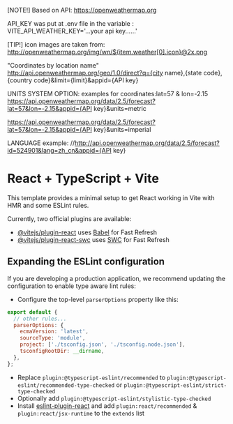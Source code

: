 [NOTE!]
Based on API:
https://openweathermap.org

API_KEY was put at .env file in the variable :
VITE_API_WEATHER_KEY='...your api key......'

[TIP!]
icon images are taken from:
http://openweathermap.org/img/wn/${item.weather[0].icon}@2x.png

"Coordinates by location name"
http://api.openweathermap.org/geo/1.0/direct?q={city name},{state code},{country code}&limit={limit}&appid={API key}

UNITS SYSTEM OPTION:
examples for coordinates:lat=57 & lon=-2.15
https://api.openweathermap.org/data/2.5/forecast?lat=57&lon=-2.15&appid={API key}&units=metric

https://api.openweathermap.org/data/2.5/forecast?lat=57&lon=-2.15&appid={API key}&units=imperial

LANGUAGE
example:
//http://api.openweathermap.org/data/2.5/forecast?id=524901&lang=zh_cn&appid={API key}

# React + TypeScript + Vite

This template provides a minimal setup to get React working in Vite with HMR and some ESLint rules.

Currently, two official plugins are available:

- [@vitejs/plugin-react](https://github.com/vitejs/vite-plugin-react/blob/main/packages/plugin-react/README.md) uses [Babel](https://babeljs.io/) for Fast Refresh
- [@vitejs/plugin-react-swc](https://github.com/vitejs/vite-plugin-react-swc) uses [SWC](https://swc.rs/) for Fast Refresh

## Expanding the ESLint configuration

If you are developing a production application, we recommend updating the configuration to enable type aware lint rules:

- Configure the top-level `parserOptions` property like this:

```js
export default {
  // other rules...
  parserOptions: {
    ecmaVersion: 'latest',
    sourceType: 'module',
    project: ['./tsconfig.json', './tsconfig.node.json'],
    tsconfigRootDir: __dirname,
  },
};
```

- Replace `plugin:@typescript-eslint/recommended` to `plugin:@typescript-eslint/recommended-type-checked` or `plugin:@typescript-eslint/strict-type-checked`
- Optionally add `plugin:@typescript-eslint/stylistic-type-checked`
- Install [eslint-plugin-react](https://github.com/jsx-eslint/eslint-plugin-react) and add `plugin:react/recommended` & `plugin:react/jsx-runtime` to the `extends` list
